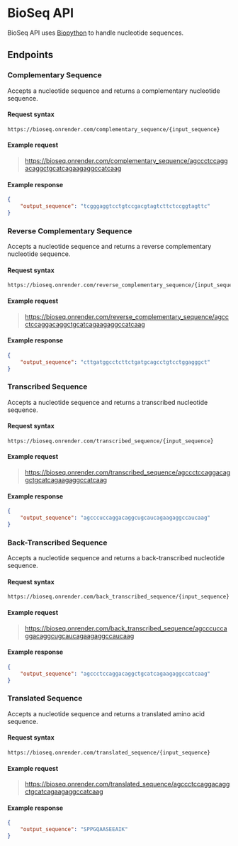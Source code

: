 # BioSeq API

BioSeq API uses [Biopython](https://biopython.org/) to handle nucleotide sequences.

## Endpoints

### Complementary Sequence
Accepts a nucleotide sequence and returns a complementary nucleotide sequence.

#### Request syntax
```
https://bioseq.onrender.com/complementary_sequence/{input_sequence}
```
#### Example request
> https://bioseq.onrender.com/complementary_sequence/agccctccaggacaggctgcatcagaagaggccatcaag

#### Example response
```json
{
    "output_sequence": "tcgggaggtcctgtccgacgtagtcttctccggtagttc"
}
```

### Reverse Complementary Sequence
Accepts a nucleotide sequence and returns a reverse complementary nucleotide sequence.

#### Request syntax
```
https://bioseq.onrender.com/reverse_complementary_sequence/{input_sequence}
```
#### Example request
> https://bioseq.onrender.com/reverse_complementary_sequence/agccctccaggacaggctgcatcagaagaggccatcaag

#### Example response
```json
{
    "output_sequence": "cttgatggcctcttctgatgcagcctgtcctggagggct"
}
```

### Transcribed Sequence
Accepts a nucleotide sequence and returns a transcribed nucleotide sequence.

#### Request syntax
```
https://bioseq.onrender.com/transcribed_sequence/{input_sequence}
```
#### Example request
> https://bioseq.onrender.com/transcribed_sequence/agccctccaggacaggctgcatcagaagaggccatcaag

#### Example response
```json
{
    "output_sequence": "agcccuccaggacaggcugcaucagaagaggccaucaag"
}
```

### Back-Transcribed Sequence
Accepts a nucleotide sequence and returns a back-transcribed nucleotide sequence.

#### Request syntax
```
https://bioseq.onrender.com/back_transcribed_sequence/{input_sequence}
```
#### Example request
> https://bioseq.onrender.com/back_transcribed_sequence/agcccuccaggacaggcugcaucagaagaggccaucaag

#### Example response
```json
{
    "output_sequence": "agccctccaggacaggctgcatcagaagaggccatcaag"
}
```

### Translated Sequence
Accepts a nucleotide sequence and returns a translated amino acid sequence.

#### Request syntax
```
https://bioseq.onrender.com/translated_sequence/{input_sequence}
```
#### Example request
> https://bioseq.onrender.com/translated_sequence/agccctccaggacaggctgcatcagaagaggccatcaag

#### Example response
```json
{
    "output_sequence": "SPPGQAASEEAIK"
}
```